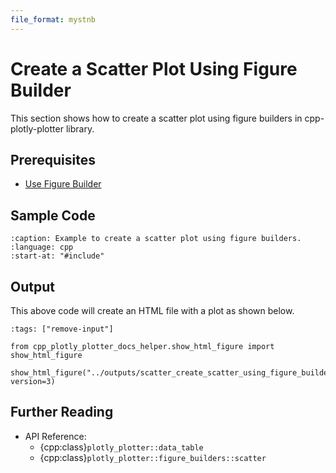 ```yaml
---
file_format: mystnb
---
```


# Create a Scatter Plot Using Figure Builder

This section shows how to create a scatter plot using figure builders in cpp-plotly-plotter library.

## Prerequisites

- [Use Figure Builder](../get_started/use_figure_builder.md)

## Sample Code

```{literalinclude} /../../../examples/scatters/create_scatter_using_figure_builder.cpp
:caption: Example to create a scatter plot using figure builders.
:language: cpp
:start-at: "#include"
```

## Output

This above code will create an HTML file with a plot as shown below.

```{code-cell}
:tags: ["remove-input"]

from cpp_plotly_plotter_docs_helper.show_html_figure import show_html_figure

show_html_figure("../outputs/scatter_create_scatter_using_figure_builder.html", version=3)
```

## Further Reading

- API Reference:
  - {cpp:class}`plotly_plotter::data_table`
  - {cpp:class}`plotly_plotter::figure_builders::scatter`
